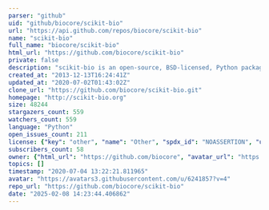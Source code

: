 ```yaml
---
parser: "github"
uid: "github/biocore/scikit-bio"
url: "https://api.github.com/repos/biocore/scikit-bio"
name: "scikit-bio"
full_name: "biocore/scikit-bio"
html_url: "https://github.com/biocore/scikit-bio"
private: false
description: "scikit-bio is an open-source, BSD-licensed, Python package providing data structures, algorithms, and educational resources for bioinformatics."
created_at: "2013-12-13T16:24:41Z"
updated_at: "2020-07-02T01:43:02Z"
clone_url: "https://github.com/biocore/scikit-bio.git"
homepage: "http://scikit-bio.org"
size: 48244
stargazers_count: 559
watchers_count: 559
language: "Python"
open_issues_count: 211
license: {"key": "other", "name": "Other", "spdx_id": "NOASSERTION", "url": null, "node_id": "MDc6TGljZW5zZTA="}
subscribers_count: 58
owner: {"html_url": "https://github.com/biocore", "avatar_url": "https://avatars3.githubusercontent.com/u/6241857?v=4", "login": "biocore", "type": "Organization"}
topics: []
timestamp: "2020-07-04 13:22:21.811965"
avatar: "https://avatars3.githubusercontent.com/u/6241857?v=4"
repo_url: "https://github.com/biocore/scikit-bio"
date: "2025-02-08 14:23:44.406862"
---
```

